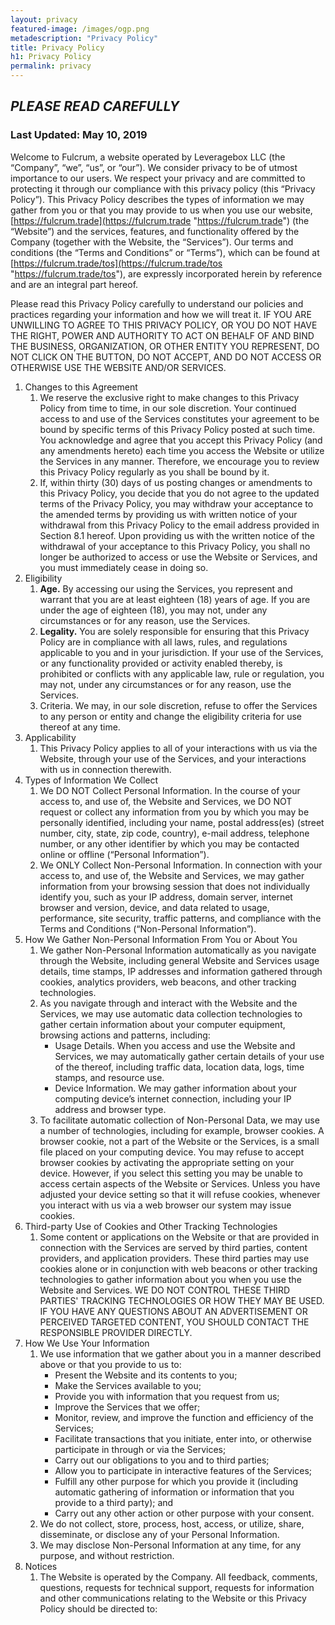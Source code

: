 ```yaml
---
layout: privacy
featured-image: /images/ogp.png
metadescription: "Privacy Policy"
title: Privacy Policy
h1: Privacy Policy
permalink: privacy
---
```



## ***PLEASE READ CAREFULLY***

### Last Updated: May 10, 2019 

Welcome to Fulcrum, a website operated by Leveragebox LLC (the “Company”, “we”, “us”, or “our”).  We consider privacy to be of utmost importance to our users.  We respect your privacy and are committed to protecting it through our compliance with this privacy policy (this “Privacy Policy”).  This Privacy Policy describes the types of information we may gather from you or that you may provide to us when you use our website, [https://fulcrum.trade](https://fulcrum.trade "https://fulcrum.trade") (the “Website”) and the services, features, and functionality offered by the Company (together with the Website, the “Services”).  Our terms and conditions (the “Terms and Conditions” or “Terms”), which can be found at [https://fulcrum.trade/tos](https://fulcrum.trade/tos "https://fulcrum.trade/tos"), are expressly incorporated herein by reference and are an integral part hereof.

Please read this Privacy Policy carefully to understand our policies and practices regarding your information and how we will treat it.  IF YOU ARE UNWILLING TO AGREE TO THIS PRIVACY POLICY, OR YOU DO NOT HAVE THE RIGHT, POWER AND AUTHORITY TO ACT ON BEHALF OF AND BIND THE BUSINESS, ORGANIZATION, OR OTHER ENTITY YOU REPRESENT, DO NOT CLICK ON THE BUTTON, DO NOT ACCEPT, AND DO NOT ACCESS OR OTHERWISE USE THE WEBSITE AND/OR SERVICES.

1. Changes to this Agreement
    1. We reserve the exclusive right to make changes to this Privacy Policy from time to time, in our sole discretion.  Your continued access to and use of the Services constitutes your agreement to be bound by specific terms of this Privacy Policy posted at such time.  You acknowledge and agree that you accept this Privacy Policy (and any amendments hereto) each time you access the Website or utilize the Services in any manner.  Therefore, we encourage you to review this Privacy Policy regularly as you shall be bound by it.
    2. If, within thirty (30) days of us posting changes or amendments to this Privacy Policy, you decide that you do not agree to the updated terms of the Privacy Policy, you may withdraw your acceptance to the amended terms by providing us with written notice of your withdrawal from this Privacy Policy to the email address provided in Section 8.1 hereof. Upon providing us with the written notice of the withdrawal of your acceptance to this Privacy Policy, you shall no longer be authorized to access or use the Website or Services, and you must immediately cease in doing so.
2. Eligibility
    1. **Age.**  By accessing our using the Services, you represent and warrant that you are at least eighteen (18) years of age.  If you are under the age of eighteen (18), you may not, under any circumstances or for any reason, use the Services.
    2. **Legality.**  You are solely responsible for ensuring that this Privacy Policy are in compliance with all laws, rules, and regulations applicable to you and in your jurisdiction.  If your use of the Services, or any functionality provided or activity enabled thereby, is prohibited or conflicts with any applicable law, rule or regulation, you may not, under any circumstances or for any reason, use the Services.
    3. Criteria.  We may, in our sole discretion, refuse to offer the Services to any person or entity and change the eligibility criteria for use thereof at any time.
3. Applicability
    1. This Privacy Policy applies to all of your interactions with us via the Website, through your use of the Services, and your interactions with us in connection therewith.
4. Types of Information We Collect
    1. We DO NOT Collect Personal Information.  In the course of your access to, and use of, the Website and Services, we DO NOT request or collect any information from you by which you may be personally identified, including your name, postal address(es) (street number, city, state, zip code, country), e-mail address, telephone number, or any other identifier by which you may be contacted online or offline (“Personal Information”).
    2. We ONLY Collect Non-Personal Information.  In connection with your access to, and use of, the Website and Services, we may gather information from your browsing session that does not individually identify you, such as your IP address, domain server, internet browser and version, device, and data related to usage, performance, site security, traffic patterns, and compliance with the Terms and Conditions (“Non-Personal Information”).
5. How We Gather Non-Personal Information From You or About You
    1. We gather Non-Personal Information automatically as you navigate through the Website, including general Website and Services usage details, time stamps, IP addresses and information gathered through cookies, analytics providers, web beacons, and other tracking technologies.
    2. As you navigate through and interact with the Website and the Services, we may use automatic data collection technologies to gather certain information about your computer equipment, browsing actions and patterns, including:
        * Usage Details. When you access and use the Website and Services, we may automatically gather certain details of your use of the  thereof, including traffic data, location data, logs, time stamps, and resource use.
        * Device Information. We may gather information about your computing device’s internet connection, including your IP address and browser type.
    3. To facilitate automatic collection of Non-Personal Data, we may use a number of technologies, including for example, browser cookies.  A browser cookie, not a part of the Website or the Services, is a small file placed on your computing device.  You may refuse to accept browser cookies by activating the appropriate setting on your device.  However, if you select this setting you may be unable to access certain aspects of the Website or Services.  Unless you have adjusted your device setting so that it will refuse cookies, whenever you interact with us via a web browser our system may issue cookies.
6. Third-party Use of Cookies and Other Tracking Technologies
    1. Some content or applications on the Website or that are provided in connection with the Services are served by third parties, content providers, and application providers.  These third parties may use cookies alone or in conjunction with web beacons or other tracking technologies to gather information about you when you use the Website and Services.  WE DO NOT CONTROL THESE THIRD PARTIES' TRACKING TECHNOLOGIES OR HOW THEY MAY BE USED.  IF YOU HAVE ANY QUESTIONS ABOUT AN ADVERTISEMENT OR PERCEIVED TARGETED CONTENT, YOU SHOULD CONTACT THE RESPONSIBLE PROVIDER DIRECTLY.
7. How We Use Your Information
    1. We use information that we gather about you in a manner described above or that you provide to us to:
        * Present the Website and its contents to you;
        * Make the Services available to you;
        * Provide you with information that you request from us;
        * Improve the Services that we offer;
        * Monitor, review, and improve the function and efficiency of the Services;
        * Facilitate transactions that you initiate, enter into, or otherwise participate in through or via the Services;
        * Carry out our obligations to you and to third parties;
        * Allow you to participate in interactive features of the Services;
        * Fulfill any other purpose for which you provide it (including automatic gathering of information or information that you provide to a third party); and
        * Carry out any other action or other purpose with your consent.
    2. We do not collect, store, process, host, access, or utilize, share, disseminate, or disclose any of your Personal Information.
    3. We may disclose Non-Personal Information at any time, for any purpose, and without restriction.
8. Notices
    1. The Website is operated by the Company.  All feedback, comments, questions, requests for technical support, requests for information and other communications relating to the Website or this Privacy Policy should be directed to:
